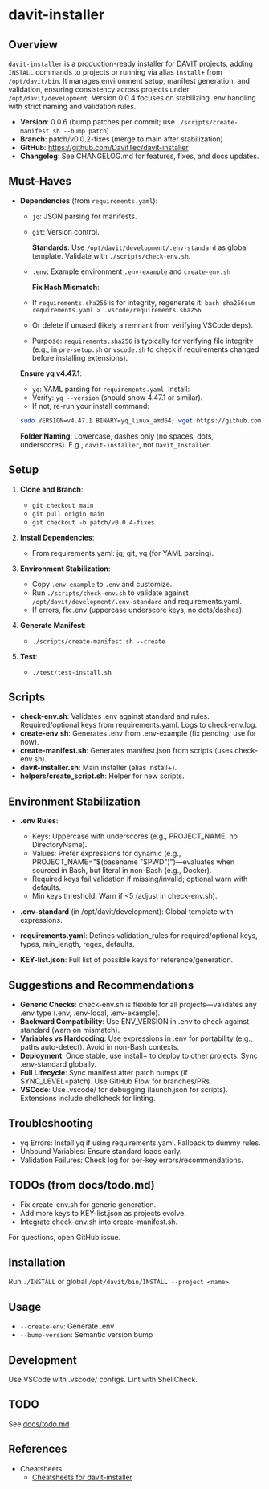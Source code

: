# davit-installer

## Overview

`davit-installer` is a production-ready installer for DAVIT projects, adding `INSTALL` commands to projects or running via alias `install+` from `/opt/davit/bin`. It manages environment setup, manifest generation, and validation, ensuring consistency across projects under `/opt/davit/development`. Version 0.0.4 focuses on stabilizing .env handling with strict naming and validation rules.

- **Version**: 0.0.6 (bump patches per commit; use `./scripts/create-manifest.sh --bump patch`)
- **Branch**: patch/v0.0.2-fixes (merge to main after stabilization)
- **GitHub**: https://github.com/DavitTec/davit-installer
- **Changelog**: See CHANGELOG.md for features, fixes, and docs updates.

## Must-Haves

- **Dependencies** (from `requirements.yaml`):

  - `jq`: JSON parsing for manifests.
  - `git`: Version control.

    **Standards**: Use `/opt/davit/development/.env-standard` as global template. Validate with `./scripts/check-env.sh`.

  - `.env`: Example environment `.env-example` and `create-env.sh`

    **Fix Hash Mismatch**:

  - If `requirements.sha256` is for integrity, regenerate it:
    `bash
sha256sum requirements.yaml > .vscode/requirements.sha256
`
  - Or delete if unused (likely a remnant from verifying VSCode deps).
  - Purpose: `requirements.sha256` is typically for verifying file integrity (e.g., in `pre-setup.sh` or `vscode.sh` to check if requirements changed before installing extensions).

  **Ensure yq v4.47.1**:

  - `yq`: YAML parsing for `requirements.yaml`. Install:
  - Verify: `yq --version` (should show 4.47.1 or similar).
  - If not, re-run your install command:

  ```bash
  sudo VERSION=v4.47.1 BINARY=yq_linux_amd64; wget https://github.com/mikefarah/yq/releases/download/${VERSION}/${BINARY}.tar.gz -O - | tar xz && mv ${BINARY} /usr/local/bin/yq
  ```

  **Folder Naming**: Lowercase, dashes only (no spaces, dots, underscores). E.g., `davit-installer`, not `Davit_Installer`.

## Setup

1. **Clone and Branch**:

   - `git checkout main`
   - `git pull origin main`
   - `git checkout -b patch/v0.0.4-fixes`

2. **Install Dependencies**:

   - From requirements.yaml: jq, git, yq (for YAML parsing).

3. **Environment Stabilization**:

   - Copy `.env-example` to `.env` and customize.
   - Run `./scripts/check-env.sh` to validate against `/opt/davit/development/.env-standard` and requirements.yaml.
   - If errors, fix .env (uppercase underscore keys, no dots/dashes).

4. **Generate Manifest**:

   - `./scripts/create-manifest.sh --create`

5. **Test**:
   - `./test/test-install.sh`

## Scripts

- **check-env.sh**: Validates .env against standard and rules. Required/optional keys from requirements.yaml. Logs to check-env.log.
- **create-env.sh**: Generates .env from .env-example (fix pending; use for now).
- **create-manifest.sh**: Generates manifest.json from scripts (uses check-env.sh).
- **davit-installer.sh**: Main installer (alias install+).
- **helpers/create_script.sh**: Helper for new scripts.

## Environment Stabilization

- **.env Rules**:

  - Keys: Uppercase with underscores (e.g., PROJECT_NAME, no DirectoryName).
  - Values: Prefer expressions for dynamic (e.g., PROJECT_NAME="$(basename "$PWD")")—evaluates when sourced in Bash, but literal in non-Bash (e.g., Docker).
  - Required keys fail validation if missing/invalid; optional warn with defaults.
  - Min keys threshold: Warn if <5 (adjust in check-env.sh).

- **.env-standard** (in /opt/davit/development): Global template with expressions.
- **requirements.yaml**: Defines validation_rules for required/optional keys, types, min_length, regex, defaults.
- **KEY-list.json**: Full list of possible keys for reference/generation.

## Suggestions and Recommendations

- **Generic Checks**: check-env.sh is flexible for all projects—validates any .env type (.env, .env-local, .env-example).
- **Backward Compatibility**: Use ENV_VERSION in .env to check against standard (warn on mismatch).
- **Variables vs Hardcoding**: Use expressions in .env for portability (e.g., paths auto-detect). Avoid in non-Bash contexts.
- **Deployment**: Once stable, use install+ to deploy to other projects. Sync .env-standard globally.
- **Full Lifecycle**: Sync manifest after patch bumps (if SYNC_LEVEL=patch). Use GitHub Flow for branches/PRs.
- **VSCode**: Use .vscode/ for debugging (launch.json for scripts). Extensions include shellcheck for linting.

## Troubleshooting

- yq Errors: Install yq if using requirements.yaml. Fallback to dummy rules.
- Unbound Variables: Ensure standard loads early.
- Validation Failures: Check log for per-key errors/recommendations.

## TODOs (from docs/todo.md)

- Fix create-env.sh for generic generation.
- Add more keys to KEY-list.json as projects evolve.
- Integrate check-env.sh into create-manifest.sh.

For questions, open GitHub issue.

## Installation

Run `./INSTALL` or global `/opt/davit/bin/INSTALL --project <name>`.

## Usage

- `--create-env`: Generate .env
- `--bump-version`: Semantic version bump

## Development

Use VSCode with .vscode/ configs. Lint with ShellCheck.

## TODO

See [docs/todo.md](docs/todo.md)

## References

- Cheatsheets
  - [Cheatsheets for davit-installer](docs/cheatsheets.md)
